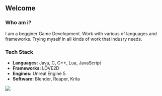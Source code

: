 ## Welcome

### Who am i? 

I am a begginer Game Development. Work with various of languages and frameworks. Trying myself in all kinds of work that indusry needs. 

###  Tech Stack  
- **Languages:** Java, C, C++, Lua, JavaScript  
- **Frameworks:** LÖVE2D  
- **Engines:** Unreal Engine 5
- **Software:** Blender, Reaper, Krita

<!--[![LeetCode Stats](https://leetcard.jacoblin.cool/Krak9n?theme=dark&font=Abel&ext=activity)](https://leetcode.com/Krak9n/) ![Top Langs](https://github-readme-stats.vercel.app/api/top-langs/?username=Krak9n&layout=compact&theme=dark)]
-->
![](https://github.com/Krak9n/Krak9n/blob/34927a0767502587f829b30b3b4a66a7d2066384/Untitled%20Project.gif)

<!--
**Krak9n/Krak9n** is a ✨ _special_ ✨ repository because its `README.md` (this file) appears on your GitHub profile.

Here are some ideas to get you started:

- 🔭 I’m currently working on ...
- 🌱 I’m currently learning ...
- 👯 I’m looking to collaborate on ...
- 🤔 I’m looking for help with ...
- 💬 Ask me about ...
- 📫 How to reach me: ...
- 😄 Pronouns: ...
- ⚡ Fun fact: ...
-->
